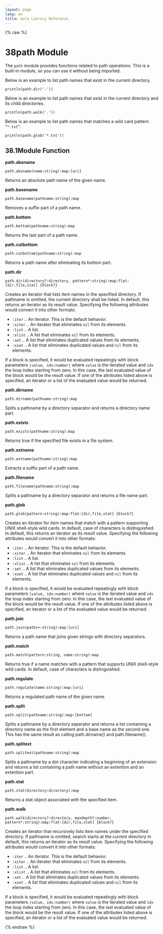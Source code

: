 ```yaml
---
layout: page
lang: en
title: Gura Library Reference
---
```


{% raw %}
<h1><span class="caption-index-1">38</span><a name="anchor-38"></a>path Module</h1>
<p>
The <code>path</code> module provides functions related to path operations. This is a built-in module, so you can use it without being imported.
</p>
<p>
Below is an example to list path names that exist in the current directory.
</p>
<pre><code>println(path.dir('.'))
</code></pre>
<p>
Below is an example to list path names that exist in the current directory and its child directories.
</p>
<pre><code>println(path.walk('.'))
</code></pre>
<p>
Below is an example to list path names that matches a wild card pattern "<code>*.txt</code>".
</p>
<pre><code>println(path.glob('*.txt'))
</code></pre>
<h2><span class="caption-index-2">38.1</span><a name="anchor-38-1"></a>Module Function</h2>
<p>
<strong>path.absname</strong>
</p>
<p>
<code>path.absname(name:string):map:[uri]</code>
</p>
<p>
Returns an absolute path name of the given name.
</p>
<p>
<strong>path.basename</strong>
</p>
<p>
<code>path.basename(pathname:string):map</code>
</p>
<p>
Removes a suffix part of a path name.
</p>
<p>
<strong>path.bottom</strong>
</p>
<p>
<code>path.bottom(pathname:string):map</code>
</p>
<p>
Returns the last part of a path name.
</p>
<p>
<strong>path.cutbottom</strong>
</p>
<p>
<code>path.cutbottom(pathname:string):map</code>
</p>
<p>
Returns a path name after eliminating its bottom part.
</p>
<p>
<strong>path.dir</strong>
</p>
<p>
<code>path.dir(directory?:directory, pattern*:string):map:flat:[dir,file,stat] {block?}</code>
</p>
<p>
Creates an iterator that lists item names in the specified directory. If pathname is omitted, the current directory shall be listed. In default, this returns an iterator as its result value. Specifying the following attributes would convert it into other formats:
</p>
<ul>
<li><code>:iter</code> .. An iterator. This is the default behavior.</li>
<li><code>:xiter</code> .. An iterator that eliminates <code>nil</code> from its elements.</li>
<li><code>:list</code> .. A list.</li>
<li><code>:xlist</code> .. A list that eliminates <code>nil</code> from its elements.</li>
<li><code>:set</code> ..  A list that eliminates duplicated values from its elements.</li>
<li><code>:xset</code> .. A list that eliminates duplicated values and <code>nil</code> from its elements.</li>
</ul>
<p>
If a block is specified, it would be evaluated repeatingly with block parameters <code>|value, idx:number|</code> where <code>value</code> is the iterated value and <code>idx</code> the loop index starting from zero. In this case, the last evaluated value of the block would be the result value. If one of the attributes listed above is specified, an iterator or a list of the evaluated value would be returned.
</p>
<p>
<strong>path.dirname</strong>
</p>
<p>
<code>path.dirname(pathname:string):map</code>
</p>
<p>
Splits a pathname by a directory separator and returns a directory name part.
</p>
<p>
<strong>path.exists</strong>
</p>
<p>
<code>path.exists(pathname:string):map</code>
</p>
<p>
Returns true if the specified file exists in a file system.
</p>
<p>
<strong>path.extname</strong>
</p>
<p>
<code>path.extname(pathname:string):map</code>
</p>
<p>
Extracts a suffix part of a path name.
</p>
<p>
<strong>path.filename</strong>
</p>
<p>
<code>path.filename(pathname:string):map</code>
</p>
<p>
Splits a pathname by a directory separator and returns a file name part.
</p>
<p>
<strong>path.glob</strong>
</p>
<p>
<code>path.glob(pattern:string):map:flat:[dir,file,stat] {block?}</code>
</p>
<p>
Creates an iterator for item names that match with a pattern supporting UNIX shell-style wild cards. In default, case of characters is distinguished. In default, this returns an iterator as its result value. Specifying the following attributes would convert it into other formats:
</p>
<ul>
<li><code>:iter</code> .. An iterator. This is the default behavior.</li>
<li><code>:xiter</code> .. An iterator that eliminates <code>nil</code> from its elements.</li>
<li><code>:list</code> .. A list.</li>
<li><code>:xlist</code> .. A list that eliminates <code>nil</code> from its elements.</li>
<li><code>:set</code> ..  A list that eliminates duplicated values from its elements.</li>
<li><code>:xset</code> .. A list that eliminates duplicated values and <code>nil</code> from its elements.</li>
</ul>
<p>
If a block is specified, it would be evaluated repeatingly with block parameters <code>|value, idx:number|</code> where <code>value</code> is the iterated value and <code>idx</code> the loop index starting from zero. In this case, the last evaluated value of the block would be the result value. If one of the attributes listed above is specified, an iterator or a list of the evaluated value would be returned.
</p>
<p>
<strong>path.join</strong>
</p>
<p>
<code>path.join(paths+:string):map:[uri]</code>
</p>
<p>
Returns a path name that joins given strings with directory separators.
</p>
<p>
<strong>path.match</strong>
</p>
<p>
<code>path.match(pattern:string, name:string):map</code>
</p>
<p>
Returns true if a name matches with a pattern that supports UNIX shell-style wild cards. In default, case of characters is distinguished.
</p>
<p>
<strong>path.regulate</strong>
</p>
<p>
<code>path.regulate(name:string):map:[uri]</code>
</p>
<p>
Returns a regulated path name of the given name.
</p>
<p>
<strong>path.split</strong>
</p>
<p>
<code>path.split(pathname:string):map:[bottom]</code>
</p>
<p>
Splits a pathname by a directory separator and returns a list containing a directory name as the first element and a base name as the second one. This has the same result as calling path.dirname() and path.filename().
</p>
<p>
<strong>path.splitext</strong>
</p>
<p>
<code>path.splitext(pathname:string):map</code>
</p>
<p>
Splits a pathname by a dot character indicating a beginning of an extension and returns a list containing a path name without an extention and an extention part.
</p>
<p>
<strong>path.stat</strong>
</p>
<p>
<code>path.stat(directory:directory):map</code>
</p>
<p>
Returns a stat object associated with the specified item.
</p>
<p>
<strong>path.walk</strong>
</p>
<p>
<code>path.walk(directory?:directory, maxdepth?:number, pattern*:string):map:flat:[dir,file,stat] {block?}</code>
</p>
<p>
Creates an iterator that recursively lists item names under the specified directory. If pathname is omitted, search starts at the current directory In default, this returns an iterator as its result value. Specifying the following attributes would convert it into other formats:
</p>
<ul>
<li><code>:iter</code> .. An iterator. This is the default behavior.</li>
<li><code>:xiter</code> .. An iterator that eliminates <code>nil</code> from its elements.</li>
<li><code>:list</code> .. A list.</li>
<li><code>:xlist</code> .. A list that eliminates <code>nil</code> from its elements.</li>
<li><code>:set</code> ..  A list that eliminates duplicated values from its elements.</li>
<li><code>:xset</code> .. A list that eliminates duplicated values and <code>nil</code> from its elements.</li>
</ul>
<p>
If a block is specified, it would be evaluated repeatingly with block parameters <code>|value, idx:number|</code> where <code>value</code> is the iterated value and <code>idx</code> the loop index starting from zero. In this case, the last evaluated value of the block would be the result value. If one of the attributes listed above is specified, an iterator or a list of the evaluated value would be returned.
</p>
<p />

{% endraw %}
